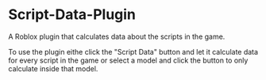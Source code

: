 Script-Data-Plugin
==================

A Roblox plugin that calculates data about the scripts in the game.

To use the plugin eithe click the "Script Data" button and let it calculate data for every script in the game or select a model and click the button to only calculate inside that model. 
